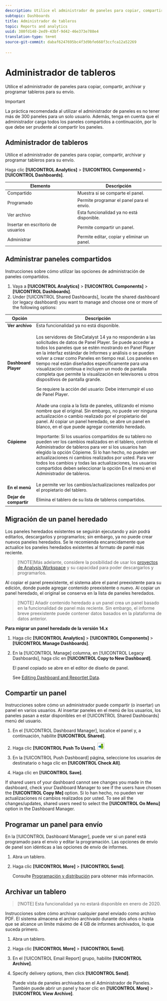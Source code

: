 ```yaml
---
description: Utilice el administrador de paneles para copiar, compartir, archivar y programar tableros para su envío.
subtopic: Dashboards
title: Administrador de tableros
topic: Reports and analytics
uuid: 380fd148-2ed9-43bf-9d42-46e373e788e4
translation-type: tm+mt
source-git-commit: dabaf6247695bc4f3d9bfe668f3ccfca12a52269

---
```



# Administrador de tableros

Utilice el administrador de paneles para copiar, compartir, archivar y programar tableros para su envío.

>[!IMPORTANT]
>
>La práctica recomendada al utilizar el administrador de paneles es no tener más de 300 paneles para un solo usuario. Además, tenga en cuenta que el administrador carga todos los paneles compartidos a continuación, por lo que debe ser prudente al compartir los paneles.

## Administrador de tableros

Utilice el administrador de paneles para copiar, compartir, archivar y programar tableros para su envío.

Haga clic **[!UICONTROL Analytics]** > **[!UICONTROL Components]** > **[!UICONTROL Dashboards]**.

| Elemento | Descripción |
|--- |--- |
| Compartido | Muestra si se comparte el panel. |
| Programado | Permite programar el panel para el envío. |
| Ver archivo | Esta funcionalidad ya no está disponible. |
| Insertar en escritorio de usuarios | Permite compartir un panel. |
| Administrar | Permite editar, copiar y eliminar un panel. |

## Administrar paneles compartidos

Instrucciones sobre cómo utilizar las opciones de administración de paneles compartidos.

1. Vaya a **[!UICONTROL Analytics]** > **[!UICONTROL Components]** > **[!UICONTROL Dashboards]**.
1. Under [!UICONTROL Shared Dashboards], locate the shared dashboard (or legacy dashboard) you want to manage and choose one or more of the following options:

<table id="choicetable_857E0E816D63404683D4E24DC8D7FC69"> 
 <thead class="chhead sthead"> 
  <th class="choptionhd"> Opción </th> 
  <th class="chdeschd"> Descripción </th> 
 </thead> 
 <tr class="chrow strow"> 
  <td class="choption"><strong>Ver archivo</strong></td> 
  <td class="chdesc stentry"> Esta funcionalidad ya no está disponible. </td> 
 </tr> 
 <tr class="chrow strow"> 
  <td class="choption"><strong>Dashboard Player</strong></td> 
  <td class="chdesc stentry"> <p>Los servidores de SiteCatalyst 14 ya no responderán a las solicitudes de datos de Panel Player. Se puede acceder a todos los paneles que se estén mostrando en Panel Player en la interfaz estándar de Informes y análisis o se pueden volver a crear como Paneles en tiempo real. Los paneles en tiempo real están diseñados específicamente para una visualización continua e incluyen un modo de pantalla completa que permite la visualización en televisores u otros dispositivos de pantalla grande. </p> <p>Se requiere la acción del usuario: Debe interrumpir el uso de Panel Player. </p> </td> 
 </tr> 
 <tr class="chrow strow"> 
  <td class="choption"><strong>Cópieme</strong></td> 
  <td class="chdesc stentry"> Añade una copia a la lista de paneles, utilizando el mismo nombre que el original. Sin embargo, no puede ver ninguna actualización o cambio realizado por el propietario del panel. Al copiar un panel heredado, se abre un panel en blanco, en el que puede agregar contenido heredado. <p>Importante: Si los usuarios compartidos de su tablero no pueden ver los cambios realizados en el tablero, controle el Administrador de tableros para ver si los usuarios han elegido la opción <span class="uicontrol">Cópieme</span>. Si lo han hecho, no pueden ver actualizaciones ni cambios realizados por usted. Para ver todos los cambios y todas las actualizaciones, los usuarios compartidos deben seleccionar la opción <span class="uicontrol">En el menú</span> en el Administrador de tableros. </p> </td> 
 </tr> 
 <tr class="chrow strow"> 
  <td class="choption"><strong>En el menú</strong></td> 
  <td class="chdesc stentry"> Le permite ver los cambios/actualizaciones realizados por el propietario del tablero. </td> 
 </tr> 
 <tr class="chrow strow"> 
  <td class="choption"><strong>Dejar de compartir</strong></td> 
  <td class="chdesc stentry"> Elimina el tablero de su lista de tableros compartidos. </td> 
 </tr> 
</table>

## Migración de un panel heredado

Los paneles heredados existentes se seguirán ejecutando y aún podrá editarlos, descargarlos y programarlos; sin embargo, ya no puede crear nuevos paneles heredados. Se le recomienda encarecidamente que actualice los paneles heredados existentes al formato de panel más reciente.

>[!NOTE]Más adelante, considere la posibilidad de usar los [proyectos de Analysis Workspace](https://marketing.adobe.com/resources/help/es_ES/analytics/analysis-workspace/) y su capacidad para poder descargarlos y programarlos.

Al copiar el panel preexistente, el sistema abre el panel preexistente para su edición, donde puede agregar contenido preexistente o nuevo. Al copiar un panel heredado, el original se conserva en la lista de paneles heredados.

>[!NOTE] Añadir contenido heredado a un panel crea un panel basado en la funcionalidad de panel más reciente. Sin embargo, el informe breve preexistente puede contener datos basados en la plataforma de datos anterior.

**Para migrar un panel heredado de la versión 14.x**

1. Haga clic **[!UICONTROL Analytics]** > **[!UICONTROL Components]** > **[!UICONTROL Manage Dashboards]**.
1. En la [!UICONTROL Manage] columna, en [!UICONTROL Legacy Dashboards], haga clic en **[!UICONTROL Copy to New Dashboard]**.

   El panel copiado se abre en el editor de diseño de panel.

   See [Editing Dashboard and Reportlet Data](/help/analyze/reports-analytics/dashboard.md).

## Compartir un panel

Instrucciones sobre cómo un administrador puede compartir (o insertar) un panel en varios usuarios. Al insertar paneles en el menú de los usuarios, los paneles pasan a estar disponibles en el [!UICONTROL Shared Dashboards] menú del usuario.

1. En el [!UICONTROL Dashboard Manager], localice el panel y, a continuación, habilite **[!UICONTROL Shared]**.
1. Haga clic **[!UICONTROL Push To Users]**.  ![](assets/push.png)

1. En la [!UICONTROL Push Dashboard] página, seleccione los usuarios de destinatario o haga clic en **[!UICONTROL Check All]**.
1. Haga clic en **[!UICONTROL Save]**.

If shared users of your dashboard cannot see changes you made in the dashboard, check your Dashboard Manager to see if the users have chosen the **[!UICONTROL Copy Me]** option. Si lo han hecho, no pueden ver actualizaciones ni cambios realizados por usted. To see all the changes/updates, shared users need to select the **[!UICONTROL On Menu]** option in the Dashboard Manager.

## Programar un panel para envío

En la [!UICONTROL Dashboard Manager], puede ver si un panel está programado para el envío y editar la programación. Las opciones de envío de panel son idénticas a las opciones de envío de informes.

1. Abra un tablero.
1. Haga clic **[!UICONTROL More]** > **[!UICONTROL Send]**.

   Consulte [Programación y distribución](/help/analyze/reports-analytics/scheduling.md) para obtener más información.

## Archivar un tablero

>[!NOTE] Esta funcionalidad ya no estará disponible en enero de 2020.

Instrucciones sobre cómo archivar cualquier panel enviado como archivo PDF. El sistema almacena el archivo archivado durante dos años o hasta que se alcance un límite máximo de 4 GB de informes archivados, lo que suceda primero.

1. Abra un tablero.
1. Haga clic **[!UICONTROL More]** > **[!UICONTROL Send]**.
1. En el [!UICONTROL Email Report] grupo, habilite **[!UICONTROL Archive]**.
1. Specify delivery options, then click **[!UICONTROL Send]**.

   Puede vista de paneles archivados en el Administrador de Paneles. También puede abrir un panel y hacer clic en **[!UICONTROL More]** > **[!UICONTROL View Archive]**.

